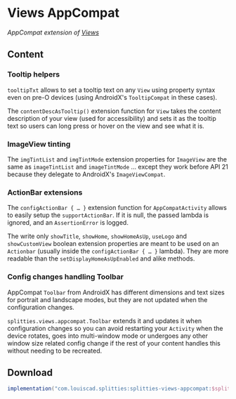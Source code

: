 # Views AppCompat

*AppCompat extension of [Views](../views)*

## Content

### Tooltip helpers

`tooltipTxt` allows to set a tooltip text on any `View` using property syntax
even on pre-O devices (using AndroidX's `TooltipCompat` in these cases).

The `contentDescAsTooltip()` extension function for `View` takes the content
description of your view (used for accessibility) and sets it as the tooltip
text so users can long press or hover on the view and see what it is.

### ImageView tinting

The `imgTintList` and `imgTintMode` extension properties for `ImageView` are
the same as `imageTintList` and `imageTintMode` … except they work before
API 21 because they delegate to AndroidX's `ImageViewCompat`.

### ActionBar extensions

The `configActionBar { … }` extension function for `AppCompatActivity`
allows to easily setup the `supportActionBar`. If it is null, the passed
lambda is ignored, and an `AssertionError` is logged.

The write only `showTitle`, `showHome`, `showHomeAsUp`, `useLogo` and
`showCustomView` boolean extension properties are meant to be used on an
`Actionbar` (usually inside the `configActionBar { … }` lambda). They are
more readable than the `setDisplayHomeAsUpEnabled` and alike methods.

### Config changes handling Toolbar

AppCompat `Toolbar` from AndroidX has different dimensions and text sizes
for portrait and landscape modes, but they are not updated when the
configuration changes.

`splitties.views.appcompat.Toolbar` extends it and
updates it when configuration changes so you can avoid restarting your
`Activity` when the device rotates, goes into multi-window mode or undergoes
any other window size related config change if the rest of your content
handles this without needing to be recreated.

## Download

```groovy
implementation("com.louiscad.splitties:splitties-views-appcompat:$splitties_version")
```
